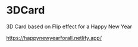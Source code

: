 # 3DCard
3D Card based on Flip effect for a Happy New Year

https://happynewyearforall.netlify.app/
